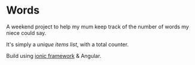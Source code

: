 # Words

A weekend project to help my mum keep track of the number of words my niece could say.

It's simply a _unique items list_, with a total counter.

Build using [ionic framework](https://ionicframework.com/) & Angular.
